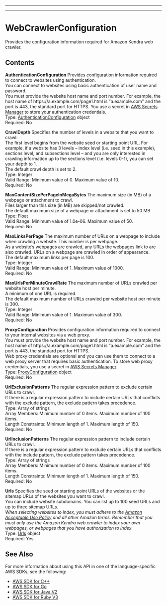 --------

--------

# WebCrawlerConfiguration<a name="API_WebCrawlerConfiguration"></a>

Provides the configuration information required for Amazon Kendra web crawler\.

## Contents<a name="API_WebCrawlerConfiguration_Contents"></a>

 **AuthenticationConfiguration**   <a name="Kendra-Type-WebCrawlerConfiguration-AuthenticationConfiguration"></a>
Provides configuration information required to connect to websites using authentication\.  
You can connect to websites using basic authentication of user name and password\.  
You must provide the website host name and port number\. For example, the host name of https://a\.example\.com/page1\.html is "a\.example\.com" and the port is 443, the standard port for HTTPS\. You use a secret in [AWS Secrets Manager](https://docs.aws.amazon.com/secretsmanager/latest/userguide/intro.html) to store your authentication credentials\.  
Type: [AuthenticationConfiguration](API_AuthenticationConfiguration.md) object  
Required: No

 **CrawlDepth**   <a name="Kendra-Type-WebCrawlerConfiguration-CrawlDepth"></a>
Specifies the number of levels in a website that you want to crawl\.  
The first level begins from the website seed or starting point URL\. For example, if a website has 3 levels – index level \(i\.e\. seed in this example\), sections level, and subsections level – and you are only interested in crawling information up to the sections level \(i\.e\. levels 0\-1\), you can set your depth to 1\.  
The default crawl depth is set to 2\.  
Type: Integer  
Valid Range: Minimum value of 0\. Maximum value of 10\.  
Required: No

 **MaxContentSizePerPageInMegaBytes**   <a name="Kendra-Type-WebCrawlerConfiguration-MaxContentSizePerPageInMegaBytes"></a>
The maximum size \(in MB\) of a webpage or attachment to crawl\.  
Files larger than this size \(in MB\) are skipped/not crawled\.  
The default maximum size of a webpage or attachment is set to 50 MB\.  
Type: Float  
Valid Range: Minimum value of 1\.0e\-06\. Maximum value of 50\.  
Required: No

 **MaxLinksPerPage**   <a name="Kendra-Type-WebCrawlerConfiguration-MaxLinksPerPage"></a>
The maximum number of URLs on a webpage to include when crawling a website\. This number is per webpage\.  
As a website’s webpages are crawled, any URLs the webpages link to are also crawled\. URLs on a webpage are crawled in order of appearance\.  
The default maximum links per page is 100\.  
Type: Integer  
Valid Range: Minimum value of 1\. Maximum value of 1000\.  
Required: No

 **MaxUrlsPerMinuteCrawlRate**   <a name="Kendra-Type-WebCrawlerConfiguration-MaxUrlsPerMinuteCrawlRate"></a>
The maximum number of URLs crawled per website host per minute\.  
A minimum of one URL is required\.  
The default maximum number of URLs crawled per website host per minute is 300\.  
Type: Integer  
Valid Range: Minimum value of 1\. Maximum value of 300\.  
Required: No

 **ProxyConfiguration**   <a name="Kendra-Type-WebCrawlerConfiguration-ProxyConfiguration"></a>
Provides configuration information required to connect to your internal websites via a web proxy\.  
You must provide the website host name and port number\. For example, the host name of https://a\.example\.com/page1\.html is "a\.example\.com" and the port is 443, the standard port for HTTPS\.  
Web proxy credentials are optional and you can use them to connect to a web proxy server that requires basic authentication\. To store web proxy credentials, you use a secret in [AWS Secrets Manager](https://docs.aws.amazon.com/secretsmanager/latest/userguide/intro.html)\.  
Type: [ProxyConfiguration](API_ProxyConfiguration.md) object  
Required: No

 **UrlExclusionPatterns**   <a name="Kendra-Type-WebCrawlerConfiguration-UrlExclusionPatterns"></a>
The regular expression pattern to exclude certain URLs to crawl\.  
If there is a regular expression pattern to include certain URLs that conflicts with the exclude pattern, the exclude pattern takes precedence\.  
Type: Array of strings  
Array Members: Minimum number of 0 items\. Maximum number of 100 items\.  
Length Constraints: Minimum length of 1\. Maximum length of 150\.  
Required: No

 **UrlInclusionPatterns**   <a name="Kendra-Type-WebCrawlerConfiguration-UrlInclusionPatterns"></a>
The regular expression pattern to include certain URLs to crawl\.  
If there is a regular expression pattern to exclude certain URLs that conflicts with the include pattern, the exclude pattern takes precedence\.  
Type: Array of strings  
Array Members: Minimum number of 0 items\. Maximum number of 100 items\.  
Length Constraints: Minimum length of 1\. Maximum length of 150\.  
Required: No

 **Urls**   <a name="Kendra-Type-WebCrawlerConfiguration-Urls"></a>
Specifies the seed or starting point URLs of the websites or the sitemap URLs of the websites you want to crawl\.  
You can include website subdomains\. You can list up to 100 seed URLs and up to three sitemap URLs\.  
 *When selecting websites to index, you must adhere to the [Amazon Acceptable Use Policy](https://aws.amazon.com/aup/) and all other Amazon terms\. Remember that you must only use the Amazon Kendra web crawler to index your own webpages, or webpages that you have authorization to index\.*   
Type: [Urls](API_Urls.md) object  
Required: Yes

## See Also<a name="API_WebCrawlerConfiguration_SeeAlso"></a>

For more information about using this API in one of the language\-specific AWS SDKs, see the following:
+  [ AWS SDK for C\+\+](https://docs.aws.amazon.com/goto/SdkForCpp/kendra-2019-02-03/WebCrawlerConfiguration) 
+  [ AWS SDK for Go](https://docs.aws.amazon.com/goto/SdkForGoV1/kendra-2019-02-03/WebCrawlerConfiguration) 
+  [ AWS SDK for Java V2](https://docs.aws.amazon.com/goto/SdkForJavaV2/kendra-2019-02-03/WebCrawlerConfiguration) 
+  [ AWS SDK for Ruby V3](https://docs.aws.amazon.com/goto/SdkForRubyV3/kendra-2019-02-03/WebCrawlerConfiguration) 